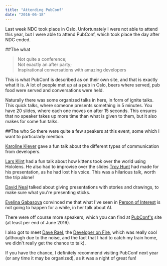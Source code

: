 ```yaml
---
title: "Attending PubConf"
date: "2016-06-18"
---
```


Last week NDC took place in Oslo. Unfortunately I were not able to attend this year, but I were able to attend PubConf, which took place the day after NDC ended.

##The what

> Not quite a conference;  
> Not exactly an after party;  
> Inspirational conversations with amazing developers

This is what PubConf is described as on their own site, and that is exactly what it is. A lot of people met up at a pub in Oslo, beers where served, pub food were served and conversations were held.

Naturally there was some organized talks in here, in form of ignite talks. This quick talks, where someone presents something in 5 minutes. You have 20 slides, where each one moves on after 15 seconds. This ensures that no speaker takes up more time than what is given to them, but it also makes for some fun talks.

##The who So there were quite a few speakers at this event, some which I want to particularly mention.

[Karoline Klever](https://twitter.com/karolikl) gave a fun talk about the different types of communication from developers.

[Lars Klint](https://twitter.com/larsklint) had a fun talk about how kittens took over the world using Hololens. He also had to improvise over the slides [Troy Hunt](https://twitter.com/troyhunt) had made for his presentation, as he had lost his voice. This was a hilarious talk, worth the trip alone!

[David Neal](https://twitter.com/reverentgeek) talked about giving presentations with stories and drawings, to make sure what you're presenting sticks.

[Evelina Gabasova](https://twitter.com/evelgab) convinced me that what I've seen in [Person of Interest](http://www.imdb.com/title/tt1839578/) is not going to happen for a while, in her talk about AI.

There were off course more speakers, which you can find at [PubConf's](https://pubconf.io/) site (at least per end of June 2016).

I also got to meet [Dave Rael](https://twitter.com/raelyard), the [Developer on Fire](http://developeronfire.com/), which was really cool (although due to the noise, and the fact that I had to catch my train home, we didn't really get the chance to talk).

If you have the chance, I definitely recommend visiting PubConf next year (or any time it may be organized), as it was a night of great fun!
